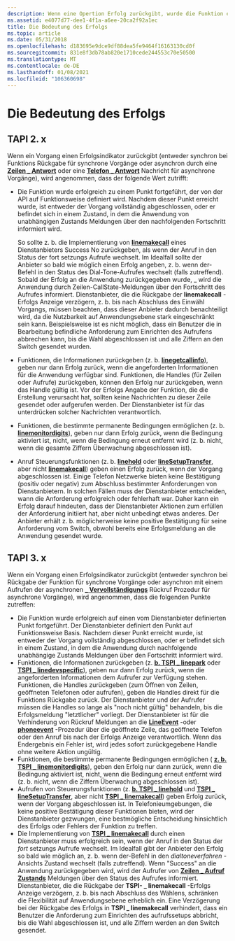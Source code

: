 ```yaml
---
description: Wenn eine Opertion Erfolg zurückgibt, wurde die Funktion erfolgreich zu einem Punkt fortgeführt, der durch die API für eine Funktion durch Funktions Basis definiert wird.
ms.assetid: e4077d77-dee1-4f1a-a6ee-20ca2f92a1ec
title: Die Bedeutung des Erfolgs
ms.topic: article
ms.date: 05/31/2018
ms.openlocfilehash: d183695e9dce9df88dea5fe9464f16163130cd0f
ms.sourcegitcommit: 831e8f3db78ab820e1710cede244553c70e50500
ms.translationtype: MT
ms.contentlocale: de-DE
ms.lasthandoff: 01/08/2021
ms.locfileid: "106360698"
---
```

# <a name="the-meaning-of-success"></a>Die Bedeutung des Erfolgs

## <a name="tapi-2x"></a>TAPI 2. x

Wenn ein Vorgang einen Erfolgsindikator zurückgibt (entweder synchron bei Funktions Rückgabe für synchrone Vorgänge oder asynchron durch eine [**Zeilen \_ Antwort**](./line-reply.md) oder eine [**Telefon \_ Antwort**](./phone-reply.md) Nachricht für asynchrone Vorgänge), wird angenommen, dass der folgende Wert zutrifft:

-   Die Funktion wurde erfolgreich zu einem Punkt fortgeführt, der von der API auf Funktionsweise definiert wird. Nachdem dieser Punkt erreicht wurde, ist entweder der Vorgang vollständig abgeschlossen, oder er befindet sich in einem Zustand, in dem die Anwendung von unabhängigen Zustands Meldungen über den nachfolgenden Fortschritt informiert wird.

    So sollte z. b. die Implementierung von [**linemakecall**](/windows/win32/api/tapi/nf-tapi-linemakecall) eines Dienstanbieters Success No zurückgeben, als wenn der Anruf in den Status der fort setzungs Aufrufe wechselt. Im Idealfall sollte der Anbieter so bald wie möglich einen Erfolg angeben, z. b. wenn der-Befehl in den Status des Dial-Tone-Aufrufes wechselt (falls zutreffend). Sobald der Erfolg an die Anwendung zurückgegeben wurde, \_ wird die Anwendung durch Zeilen-CallState-Meldungen über den Fortschritt des Aufrufes informiert. Dienstanbieter, die die Rückgabe der **linemakecall** -Erfolgs Anzeige verzögern, z. b. bis nach Abschluss des Einwähl Vorgangs, müssen beachten, dass dieser Anbieter dadurch benachteiligt wird, da die Nutzbarkeit auf Anwendungsebene stark eingeschränkt sein kann. Beispielsweise ist es nicht möglich, dass ein Benutzer die in Bearbeitung befindliche Anforderung zum Einrichten des Aufrufens abbrechen kann, bis die Wahl abgeschlossen ist und alle Ziffern an den Switch gesendet wurden.

-   Funktionen, die Informationen zurückgeben (z. b. [**linegetcallinfo**](/windows/win32/api/tapi/nf-tapi-linegetcallinfo)), geben nur dann Erfolg zurück, wenn die angeforderten Informationen für die Anwendung verfügbar sind. Funktionen, die Handles (für Zeilen oder Aufrufe) zurückgeben, können den Erfolg nur zurückgeben, wenn das Handle gültig ist. Vor der Erfolgs Angabe der Funktion, die die Erstellung verursacht hat, sollten keine Nachrichten zu dieser Zeile gesendet oder aufgerufen werden. Der Dienstanbieter ist für das unterdrücken solcher Nachrichten verantwortlich.
-   Funktionen, die bestimmte permanente Bedingungen ermöglichen (z. b. [**linemonitordigits**](/windows/win32/api/tapi/nf-tapi-linemonitordigits)), geben nur dann Erfolg zurück, wenn die Bedingung aktiviert ist, nicht, wenn die Bedingung erneut entfernt wird (z. b. nicht, wenn die gesamte Ziffern Überwachung abgeschlossen ist).
-   Anruf Steuerungsfunktionen (z. b. [**linehold**](/windows/win32/api/tapi/nf-tapi-linehold) oder [**lineSetupTransfer**](/windows/win32/api/tapi/nf-tapi-linesetuptransfer), aber nicht [**linemakecall**](/windows/win32/api/tapi/nf-tapi-linemakecall)) geben einen Erfolg zurück, wenn der Vorgang abgeschlossen ist. Einige Telefon Netzwerke bieten keine Bestätigung (positiv oder negativ) zum Abschluss bestimmter Anforderungen von Dienstanbietern. In solchen Fällen muss der Dienstanbieter entscheiden, wann die Anforderung erfolgreich oder fehlerhaft war. Daher kann ein Erfolg darauf hindeuten, dass der Dienstanbieter Aktionen zum erfüllen der Anforderung initiiert hat, aber nicht unbedingt etwas anderes. Der Anbieter erhält z. b. möglicherweise keine positive Bestätigung für seine Anforderung vom Switch, obwohl bereits eine Erfolgsmeldung an die Anwendung gesendet wurde.

## <a name="tapi-3x"></a>TAPI 3. x

Wenn ein Vorgang einen Erfolgsindikator zurückgibt (entweder synchron bei Rückgabe der Funktion für synchrone Vorgänge oder asynchron mit einem Aufrufen der asynchronen [**\_ Vervollständigungs**](/windows/win32/api/tspi/nc-tspi-async_completion) Rückruf Prozedur für asynchrone Vorgänge), wird angenommen, dass die folgenden Punkte zutreffen:

-   Die Funktion wurde erfolgreich auf einen vom Dienstanbieter definierten Punkt fortgeführt. Der Dienstanbieter definiert den Punkt auf Funktionsweise Basis. Nachdem dieser Punkt erreicht wurde, ist entweder der Vorgang vollständig abgeschlossen, oder er befindet sich in einem Zustand, in dem die Anwendung durch nachfolgende unabhängige Zustands Meldungen über den Fortschritt informiert wird.
-   Funktionen, die Informationen zurückgeben (z. [**b. TSPI \_ linepark**](/windows/win32/api/tspi/nf-tspi-tspi_linepark) oder [**TSPI \_ linedevspecific**](/windows/win32/api/tspi/nf-tspi-tspi_linedevspecific)), geben nur dann Erfolg zurück, wenn die angeforderten Informationen dem Aufrufer zur Verfügung stehen. Funktionen, die Handles zurückgeben (zum Öffnen von Zeilen, geöffneten Telefonen oder aufrufen), geben die Handles direkt für die Funktions Rückgabe zurück. Der Dienstanbieter und der Aufrufer müssen die Handles so lange als "noch nicht gültig" behandeln, bis die Erfolgsmeldung "letztlicher" vorliegt. Der Dienstanbieter ist für die Verhinderung von Rückruf Meldungen an die [**LineEvent**](/windows/win32/api/tspi/nc-tspi-lineevent) -oder [**phoneevent**](/windows/desktop/api/tspi/nc-tspi-phoneevent) -Prozedur über die geöffnete Zeile, das geöffnete Telefon oder den Anruf bis nach der Erfolgs Anzeige verantwortlich. Wenn das Endergebnis ein Fehler ist, wird jedes sofort zurückgegebene Handle ohne weitere Aktion ungültig.
-   Funktionen, die bestimmte permanente Bedingungen ermöglichen ( [**z. b. TSPI \_ linemonitordigits**](/windows/win32/api/tspi/nf-tspi-tspi_linemonitordigits)), geben den Erfolg nur dann zurück, wenn die Bedingung aktiviert ist, nicht, wenn die Bedingung erneut entfernt wird (z. b. nicht, wenn die Ziffern Überwachung abgeschlossen ist).
-   Aufrufen von Steuerungsfunktionen (z. [**b. TSPI \_ linehold**](/windows/win32/api/tspi/nf-tspi-tspi_linehold) und [**TSPI \_ lineSetupTransfer**](/windows/win32/api/tspi/nf-tspi-tspi_linesetuptransfer), aber nicht [**TSPI \_ linemakecall**](/windows/win32/api/tspi/nf-tspi-tspi_linemakecall)) geben Erfolg zurück, wenn der Vorgang abgeschlossen ist. In Telefonieumgebungen, die keine positive Bestätigung dieser Funktionen bieten, wird der Dienstanbieter gezwungen, eine bestmögliche Entscheidung hinsichtlich des Erfolgs oder Fehlers der Funktion zu treffen.
-   Die Implementierung von [**TSPI \_ linemakecall**](/windows/win32/api/tspi/nf-tspi-tspi_linemakecall) durch einen Dienstanbieter muss erfolgreich sein, wenn der Anruf in den Status der *fort* setzungs Aufrufe wechselt. Im Idealfall gibt der Anbieter den Erfolg so bald wie möglich an, z. b. wenn der-Befehl in den *dialtoneverfahren* -Ansichts Zustand wechselt (falls zutreffend). Wenn "Success" an die Anwendung zurückgegeben wird, wird der Aufrufer von [**Zeilen \_ Aufruf Zustands**](/previous-versions/windows/desktop/legacy/ms725219(v=vs.85)) Meldungen über den Status des Aufrufes informiert. Dienstanbieter, die die Rückgabe der **TSPI- \_ linemakecall** -Erfolgs Anzeige verzögern, z. b. bis nach Abschluss des Wählens, schränken die Flexibilität auf Anwendungsebene erheblich ein. Eine Verzögerung bei der Rückgabe des Erfolgs in **TSPI \_ linemakecall** verhindert, dass ein Benutzer die Anforderung zum Einrichten des aufrufssetups abbricht, bis die Wahl abgeschlossen ist, und alle Ziffern werden an den Switch gesendet.

 

 
